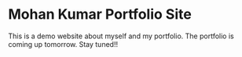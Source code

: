 # Mohan Kumar Portfolio Site

This is a demo website about myself and my portfolio. The portfolio is coming up tomorrow. Stay tuned!!